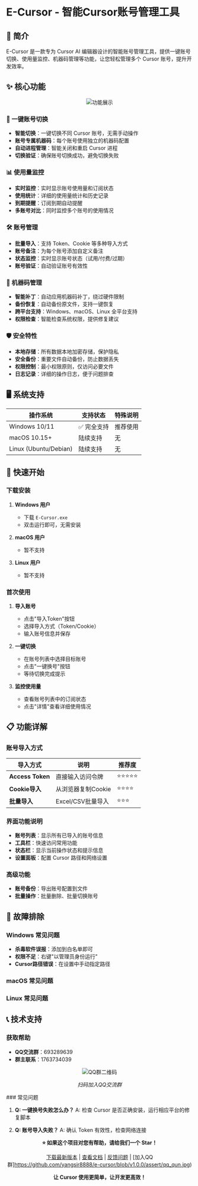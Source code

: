 # E-Cursor - 智能Cursor账号管理工具
## 📖 简介

E-Cursor 是一款专为 Cursor AI 编辑器设计的智能账号管理工具，提供一键账号切换、使用量监控、机器码管理等功能，让您轻松管理多个 Cursor 账号，提升开发效率。

## ✨ 核心功能

<div align="center">

![功能展示](assert/gongneng.png)

</div>

### 🔄 一键账号切换
- **智能切换**：一键切换不同 Cursor 账号，无需手动操作
- **账号专属机器码**：每个账号使用独立的机器码配置
- **自动进程管理**：智能关闭和重启 Cursor 进程
- **切换验证**：确保账号切换成功，避免切换失败

### 📊 使用量监控
- **实时监控**：实时显示账号使用量和订阅状态
- **使用统计**：详细的使用量统计和历史记录
- **到期提醒**：订阅到期自动提醒
- **多账号对比**：同时监控多个账号的使用情况

### 🛠️ 账号管理
- **批量导入**：支持 Token、Cookie 等多种导入方式
- **账号备注**：为每个账号添加自定义备注
- **状态监控**：实时显示账号状态（试用/付费/过期）
- **账号验证**：自动验证账号有效性

### 🔧 机器码管理
- **智能补丁**：自动应用机器码补丁，绕过硬件限制
- **备份恢复**：自动备份原文件，支持一键恢复
- **跨平台支持**：Windows、macOS、Linux 全平台支持
- **权限检查**：智能检查系统权限，提供修复建议

### 🛡️ 安全特性
- **本地存储**：所有数据本地加密存储，保护隐私
- **安全备份**：重要文件自动备份，防止数据丢失
- **权限控制**：最小权限原则，仅访问必要文件
- **日志记录**：详细的操作日志，便于问题排查

## 🖥️ 系统支持

| 操作系统 | 支持状态 | 特殊说明 |
|---------|---------|---------|
| Windows 10/11 | ✅ 完全支持 | 推荐使用 |
| macOS 10.15+ | 陆续支持| 无 |
| Linux (Ubuntu/Debian) | 陆续支持 | 无 |

## 🚀 快速开始

### 下载安装

1. **Windows 用户**
   - 下载 `E-Cursor.exe`
   - 双击运行即可，无需安装

2. **macOS 用户**
   - 暂不支持

3. **Linux 用户**
   - 暂不支持

### 首次使用

1. **导入账号**
   - 点击"导入Token"按钮
   - 选择导入方式（Token/Cookie）
   - 输入账号信息并保存

2. **一键切换**
   - 在账号列表中选择目标账号
   - 点击"一键换号"按钮
   - 等待切换完成提示

3. **监控使用量**
   - 查看账号列表中的订阅状态
   - 点击"详情"查看详细使用情况

## 📋 功能详解

### 账号导入方式

| 导入方式 | 说明 | 推荐度 |
|---------|------|--------|
| **Access Token** | 直接输入访问令牌 | ⭐⭐⭐⭐⭐ |
| **Cookie导入** | 从浏览器复制Cookie | ⭐⭐⭐⭐ |
| **批量导入** | Excel/CSV批量导入 | ⭐⭐⭐ |

### 界面功能说明

- **账号列表**：显示所有已导入的账号信息
- **工具栏**：快速访问常用功能
- **状态栏**：显示当前操作状态和提示信息
- **设置面板**：配置 Cursor 路径和网络设置

### 高级功能

- **账号备份**：导出账号配置到文件
- **批量操作**：批量删除、批量切换账号

## 🔧 故障排除

### Windows 常见问题

- **杀毒软件误报**：添加到白名单即可
- **权限不足**：右键"以管理员身份运行"
- **Cursor路径错误**：在设置中手动指定路径

### macOS 常见问题


### Linux 常见问题



## 📞 技术支持

### 获取帮助

- **QQ交流群**：693289639
- **群主联系**：1763734039

<div align="center">

![QQ群二维码](assert/qq_qun.jpg)

*扫码加入QQ交流群*

</div>
### 常见问题

1. **Q: 一键换号失败怎么办？**
   A: 检查 Cursor 是否正确安装，运行相应平台的修复脚本

2. **Q: 账号导入失败？**
   A: 确认 Token 有效性，检查网络连接

<div align="center">

**⭐ 如果这个项目对您有帮助，请给我们一个 Star！**

[下载最新版本](https://github.com/yangsir8888/e-cursor/releases/) | [查看文档](docs/) | [反馈问题](https://github.com/yangsir8888/e-cursor/issues) | [加入QQ群]https://github.com/yangsir8888/e-cursor/blob/v1.0.0/assert/qq_qun.jpg)

**让 Cursor 使用更简单，让开发更高效！**

</div>
